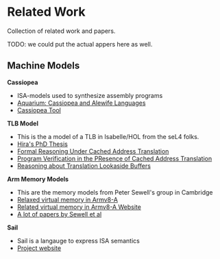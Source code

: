 # Related Work

Collection of related work and papers. 

TODO: we could put the actual appers here as well. 


## Machine Models

**Cassiopea**
 * ISA-models used to synthesize assembly programs
 * [Aquarium: Cassiopea and Alewife Languages](https://arxiv.org/abs/1908.00093)
 * [Cassiopea Tool](https://github.com/Harvard-PRINCESS/Cassiopea-Release)

**TLB Model**
 * This is the a model of a TLB in Isabelle/HOL from the seL4 folks. 
 * [Hira's PhD Thesis](https://hirataqdees.github.io/assets/img/phdthesis.pdf)
 * [Formal Reasoning Under Cached Address Translation](https://doi.org/10.1007/s10817-019-09539-7)
 * [Program Verification in the PResence of Cached Address Translation](https://hirataqdees.github.io/assets/img/itp18.pdf)
 * [Reasoning about Translation Lookaside Buffers](https://hirataqdees.github.io/assets/img/lpar17.pdf)

**Arm Memory Models**
 * This are the memory models from Peter Sewell's group in Cambridge
 * [Relaxed virtual memory in Armv8-A](https://link.springer.com/chapter/10.1007/978-3-030-99336-8_6)
 * [Related virtual memory in Armv8-A Website](https://www.cl.cam.ac.uk/~pes20/RelaxedVM-Arm/)
 * [A lot of papers by Sewell et al](https://www.cl.cam.ac.uk/~pes20/papers/topics.html#relaxed_all)

**Sail**
 * Sail is a langauge to express ISA semantics 
 * [Project website](https://www.cl.cam.ac.uk/~pes20/sail/)
